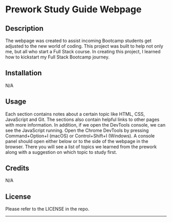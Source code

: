 # Prework Study Guide Webpage

## Description

The webpage was created to assist incoming Bootcamp students get adjusted to the new world of coding.
This project was built to help not only me, but all who start a Full Stack course. In creating this 
project, I learned how to kickstart my Full Stack Bootcamp journey.

## Installation

N/A

## Usage

Each section contains notes about a certain topic like HTML, CSS, JavaScript and Git. The sections also contain helpful
links to other pages with more information. In addition, if we open the DevTools console, we can see the JavaScript running. Open the Chrome DevTools by pressing Command+Option+I (macOS) or Control+Shift+I (Windows). A console panel should open either below or to the side of the webpage in the browser. There you will see a list of topics we learned from the prework along with a suggestion on which topic to study first.

## Credits

N/A

## License

Please refer to the LICENSE in the repo.

---

